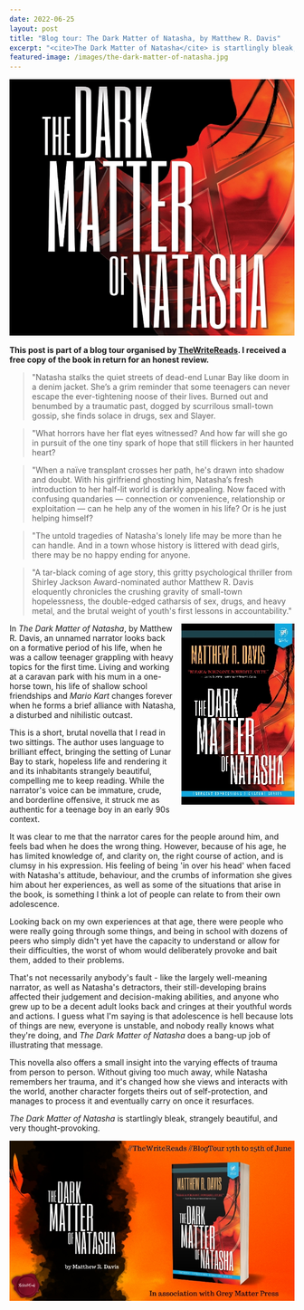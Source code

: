 ```yaml
---
date: 2022-06-25
layout: post
title: "Blog tour: The Dark Matter of Natasha, by Matthew R. Davis"
excerpt: "<cite>The Dark Matter of Natasha</cite> is startlingly bleak, strangely beautiful, and very thought-provoking."
featured-image: /images/the-dark-matter-of-natasha.jpg
---
```


![The Dark Matter of Natasha](/images/the-dark-matter-of-natasha.jpg)

**This post is part of a blog tour organised by [TheWriteReads](https://www.thewritereads.com/). I received a free copy of the book in return for an honest review.**

> "Natasha stalks the quiet streets of dead-end Lunar Bay like doom in a denim jacket. She’s a grim reminder that some teenagers can never escape the ever-tightening noose of their lives. Burned out and benumbed by a traumatic past, dogged by scurrilous small-town gossip, she finds solace in drugs, sex and Slayer.

> "What horrors have her flat eyes witnessed? And how far will she go in pursuit of the one tiny spark of hope that still flickers in her haunted heart?

> "When a naïve transplant crosses her path, he's drawn into shadow and doubt. With his girlfriend ghosting him, Natasha’s fresh introduction to her half-lit world is darkly appealing. Now faced with confusing quandaries — connection or convenience, relationship or exploitation — can he help any of the women in his life? Or is he just helping himself?

> "The untold tragedies of Natasha's lonely life may be more than he can handle. And in a town whose history is littered with dead girls, there may be no happy ending for anyone.

> "A tar-black coming of age story, this gritty psychological thriller from Shirley Jackson Award-nominated author Matthew R. Davis eloquently chronicles the crushing gravity of small-town hopelessness, the double-edged catharsis of sex, drugs, and heavy metal, and the brutal weight of youth's first lessons in accountability."

<img src="/images/the-dark-matter-of-natasha-200.jpg" alt="The Dark Matter of Natasha" style="float: right; margin-bottom: 10px; margin-left: 10px;">

In <cite>The Dark Matter of Natasha</cite>, by Matthew R. Davis, an unnamed narrator looks back on a formative period of his life, when he was a callow teenager grappling with heavy topics for the first time. Living and working at a caravan park with his mum in a one-horse town, his life of shallow school friendships and <cite>Mario Kart</cite> changes forever when he forms a brief alliance with Natasha, a disturbed and nihilistic outcast.

This is a short, brutal novella that I read in two sittings. The author uses language to brilliant effect, bringing the setting of Lunar Bay to stark, hopeless life and rendering it and its inhabitants strangely beautiful, compelling me to keep reading.
While the narrator's voice can be immature, crude, and borderline offensive, it struck me as authentic for a teenage boy in an early 90s context.

It was clear to me that the narrator cares for the people around him, and feels bad when he does the wrong thing. However, because of his age, he has limited knowledge of, and clarity on, the right course of action, and is clumsy in his expression. His feeling of being 'in over his head' when faced with Natasha's attitude, behaviour, and the crumbs of information she gives him about her experiences, as well as some of the situations that arise in the book, is something I think a lot of people can relate to from their own adolescence.

Looking back on my own experiences at that age, there were people who were really going through some things, and being in school with dozens of peers who simply didn't yet have the capacity to understand or allow for their difficulties, the worst of whom would deliberately provoke and bait them, added to their problems.

That's not necessarily anybody's fault - like the largely well-meaning narrator, as well as Natasha's detractors, their still-developing brains affected their judgement and decision-making abilities, and anyone who grew up to be a decent adult looks back and cringes at their youthful words and actions. I guess what I'm saying is that adolescence is hell because lots of things are new, everyone is unstable, and nobody really knows what they're doing, and <cite>The Dark Matter of Natasha</cite> does a bang-up job of illustrating that message.

This novella also offers a small insight into the varying effects of trauma from person to person. Without giving too much away, while Natasha remembers her trauma, and it's changed how she views and interacts with the world, another character forgets theirs out of self-protection, and manages to process it and eventually carry on once it resurfaces.

<cite>The Dark Matter of Natasha</cite> is startlingly bleak, strangely beautiful, and very thought-provoking.

![The Dark Matter of Natasha blog tour banner](/images/the-dark-matter-of-natasha-banner.jpg)
